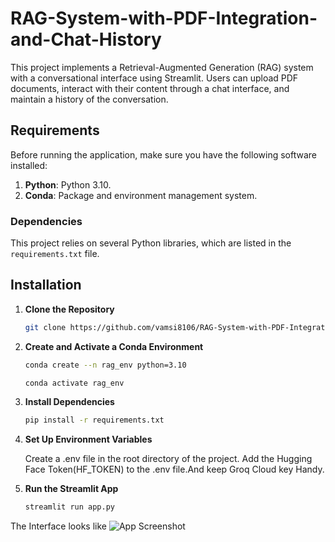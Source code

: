 # RAG-System-with-PDF-Integration-and-Chat-History

This project implements a Retrieval-Augmented Generation (RAG) system with a conversational interface using Streamlit. Users can upload PDF documents, interact with their content through a chat interface, and maintain a history of the conversation.

## Requirements

Before running the application, make sure you have the following software installed:

1. **Python**: Python 3.10.
2. **Conda**: Package and environment management system.

### Dependencies

This project relies on several Python libraries, which are listed in the `requirements.txt` file.

## Installation

1. **Clone the Repository**

   ```bash
   git clone https://github.com/vamsi8106/RAG-System-with-PDF-Integration-and-Chat-History.git
2. **Create and Activate a Conda Environment**

   ```bash
   conda create --n rag_env python=3.10
   ```
   ```bash
   conda activate rag_env
3. **Install Dependencies**
   ```bash
   pip install -r requirements.txt     
4. **Set Up Environment Variables**
   
   Create a .env file in the root directory of the project. Add the Hugging Face Token(HF_TOKEN) to the .env file.And keep Groq Cloud key Handy.
5. **Run the Streamlit App**
   ```bash
   streamlit run app.py
   
The Interface looks like
![App Screenshot](Screenshot.png)
  

